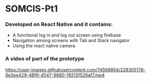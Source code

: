# SOMCIS-Pt1

### Developed on React Native and it contains:
- A functional log in and log out screen using firebase
- Navigation among screens with Tab and Stack navigator
- Using the react native camera

### A video of part of the prototype

https://user-images.githubusercontent.com/74568854/228305178-9e3ee429-48f6-4547-9880-19212f526af7.mp4








